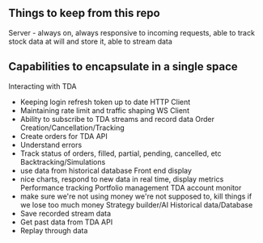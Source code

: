 ## Things to keep from this repo
Server - always on, always responsive to incoming requests, able to track stock data at will and store it, able to stream data


## Capabilities to encapsulate in a single space
Interacting with TDA
 - Keeping login refresh token up to date
HTTP Client
 - Maintaining rate limit and traffic shaping
WS Client
 - Ability to subscribe to TDA streams and record data
Order Creation/Cancellation/Tracking
 - Create orders for TDA API
 - Understand errors
 - Track status of orders, filled, partial, pending, cancelled, etc
Backtracking/Simulations
 - use data from historical database
Front end display
 - nice charts, respond to new data in real time, display metrics
Performance tracking
Portfolio management
TDA account monitor
 - make sure we're not using money we're not supposed to, kill things if we lose too much money
Strategy builder/AI
Historical data/Database
 - Save recorded stream data
 - Get past data from TDA API
 - Replay through data 

